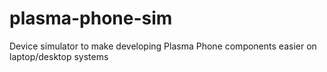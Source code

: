 plasma-phone-sim
================

Device simulator to make developing Plasma Phone components easier on laptop/desktop systems 
